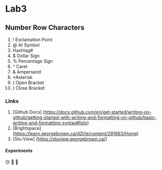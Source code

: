 # Lab3
## Number Row Characters
1. ! Exclamation Point
2. @ At Symbol
3. Hashtag#
4. $ Dollar Sign
5. % Percentage Sign
6. ^ Caret
7. & Ampersand
8. *Asterisk
9. ( Open Bracket
10. ) Close Bracket
### Links
1. [Github Docs] (https://docs.github.com/en/get-started/writing-on-github/getting-started-with-writing-and-formatting-on-github/basic-writing-and-formatting-syntax#lists)
2. [Brightspace] (https://learn.georgebrown.ca/d2l/le/content/291663/Home)
3. [Stu-View] (https://stuview.georgebrown.ca/)
#### Experiments 
😊
🙂
🙏
